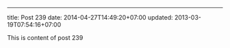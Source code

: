 ---
title: Post 239
date: 2014-04-27T14:49:20+07:00
updated: 2013-03-19T07:54:16+07:00

This is content of post 239